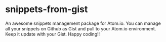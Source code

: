 # snippets-from-gist
An awesome snippets management package for Atom.io. You can manage all your snippets on Github as Gist and pull to your Atom.io environment. Keep it update with your Gist. Happy coding!!
